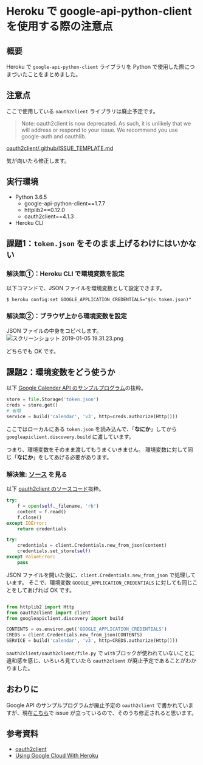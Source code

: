 # Heroku で google-api-python-client を使用する際の注意点
## 概要
Heroku で `google-api-python-client` ライブラリを Python で使用した際につまづいたことをまとめました。

## 注意点
ここで使用している `oauth2client` ライブラリは廃止予定です。

> Note: oauth2client is now deprecated. As such, it is unlikely that we will address or respond to your issue. We recommend you use google-auth and oauthlib.

[oauth2client/.github/ISSUE_TEMPLATE.md](https://github.com/googleapis/oauth2client/blob/master/.github/ISSUE_TEMPLATE.md)

 気が向いたら修正します。

## 実行環境
- Python 3.6.5 
    - google-api-python-client==1.7.7
    - httplib2==0.12.0
    - oauth2client==4.1.3
- Heroku CLI

## 課題1：`token.json` をそのまま上げるわけにはいかない
### 解決策①：Heroku CLI で環境変数を設定
以下コマンドで、JSON ファイルを環境変数として設定できます。

```
$ heroku config:set GOOGLE_APPLICATION_CREDENTIALS="$(< token.json)"
```
### 解決策②：ブラウザ上から環境変数を設定
JSON ファイルの中身をコピペします。
![スクリーンショット 2019-01-05 19.31.23.png](https://qiita-image-store.s3.amazonaws.com/0/245792/4b1150b1-7156-438c-5f86-127f41b11147.png)

どちらでも OK です。

## 課題2：環境変数をどう使うか

以下 [Google Calender API のサンプルプログラム](https://developers.google.com/calendar/quickstart/python)の抜粋。

```python:calendar/quickstart/quickstart.py
store = file.Storage('token.json')
creds = store.get()
# 省略
service = build('calendar', 'v3', http=creds.authorize(Http()))
```
ここではローカルにある `token.json` を読み込んで、「**なにか**」してから`googleapiclient.discovery.build` に渡しています。

つまり、環境変数をそのまま渡してもうまくいきません。
環境変数に対して同じ「**なにか**」をしてあげる必要があります。

### 解決策: [ソース](https://github.com/googleapis/oauth2client) を見る
以下 [oauth2client のソースコード](https://github.com/googleapis/oauth2client/blob/master/oauth2client/file.py)抜粋。

```python:oauth2client/oauth2client/file.py
try:
    f = open(self._filename, 'rb')
    content = f.read()
    f.close()
except IOError:
    return credentials

try:
    credentials = client.Credentials.new_from_json(content)
    credentials.set_store(self)
except ValueError:
    pass
```
JSON ファイルを開いた後に、`client.Credentials.new_from_json` で処理しています。
そこで、環境変数 `GOOGLE_APPLICATION_CREDENTIALS` に対しても同じことをしてあげれば OK です。

```python

from httplib2 import Http
from oauth2client import client
from googleapiclient.discovery import build

CONTENTS = os.environ.get('GOOGLE_APPLICATION_CREDENTIALS')
CREDS = client.Credentials.new_from_json(CONTENTS)
SERVICE = build('calendar', 'v3', http=CREDS.authorize(Http()))
```

`oauth2client/oauth2client/file.py` で `with`ブロックが使われていないことに違和感を感じ、いろいろ見ていたら `oauth2client` が廃止予定であることがわかりました。

## おわりに
Google API のサンプルプログラムが廃止予定の `oauth2client` で書かれていますが、現在[こちら](https://github.com/gsuitedevs/python-samples/issues/10)で issue が立っているので、そのうち修正されると思います。

## 参考資料
- [oauth2client](https://github.com/googleapis/oauth2client)
- [Using Google Cloud With Heroku](https://simpleit.rocks/apis/google-cloud/using-google-cloud-with-heroku/)
